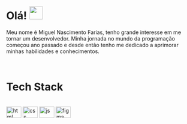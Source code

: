 # Olá!                 <img src="https://media.giphy.com/media/hvRJCLFzcasrR4ia7z/giphy.gif" width="35"> 

Meu nome é Miguel Nascimento Farias, tenho grande interesse em me tornar um desenvolvedor. Minha jornada no mundo da programação começou ano passado e desde então tenho me dedicado a aprimorar minhas habilidades e conhecimentos.

<br/>

</div>

# Tech Stack

<div style="display: inline_block"><br>
    <img align="center" alt="html" height="30" width="40" src="https://cdn.jsdelivr.net/gh/devicons/devicon/icons/html5/html5-original.svg" />
    <img align="center" alt="css" height="30" width="40" src="https://cdn.jsdelivr.net/gh/devicons/devicon/icons/css3/css3-original.svg" />
    <img align="center" alt="js" height="30" width="40" src="https://cdn.jsdelivr.net/gh/devicons/devicon/icons/javascript/javascript-original.svg" />
    <img align="center" alt="figma" height="30" width="40" src="https://cdn.jsdelivr.net/gh/devicons/devicon/icons/figma/figma-original.svg" />
</div>
 
 <br/>
 <br>


